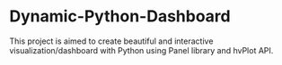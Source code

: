 # Dynamic-Python-Dashboard
This project is aimed to create beautiful and interactive visualization/dashboard with Python using Panel library and hvPlot API.
